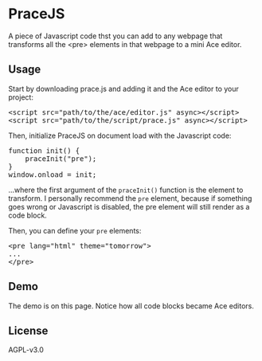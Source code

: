 <script src="https://cdnjs.cloudflare.com/ajax/libs/ace/1.4.3/ace.js"></script>
<script src="https://cdnjs.cloudflare.com/ajax/libs/ace/1.4.3/mode-html.js"></script>
<script src="https://cdnjs.cloudflare.com/ajax/libs/ace/1.4.3/mode-javascript.js"></script>
<script src="https://kiedtl.surge.sh/js/prace/prace.js"></script>
<script>
  function init() {
      praceInit("pre");
  }
  window.onload = init;
</script>

# PraceJS
A piece of Javascript code thst you can add to any webpage that transforms all the &lt;pre> elements in that webpage to a mini Ace editor.

## Usage
Start by downloading prace.js and adding it and the Ace editor to your project:
<pre lang="html" theme="tomorrow">
&lt;script src=&quot;path/to/the/ace/editor.js&quot; async&gt;&lt;/script&gt;
&lt;script src=&quot;path/to/the/script/prace.js&quot; async&gt;&lt;/script&gt;
</pre>

Then, initialize PraceJS on document load with the Javascript code:
<pre lang="javascript" theme="tomorrow">
function init() {
    praceInit("pre");
}
window.onload = init;
</pre>
...where the first argument of the `praceInit()` function is the element to transform. I personally recommend the `pre` element, because if something goes wrong or Javascript is disabled, the pre element will still render as a code block.

Then, you can define your `pre` elements:
<pre lang="html" theme="tomorrow">
&lt;pre lang=&quot;html&quot; theme=&quot;tomorrow&quot;&gt;
...
&lt;/pre&gt;
</pre>

## Demo
The demo is on this page. Notice how all code blocks became Ace editors.

## License
AGPL-v3.0
